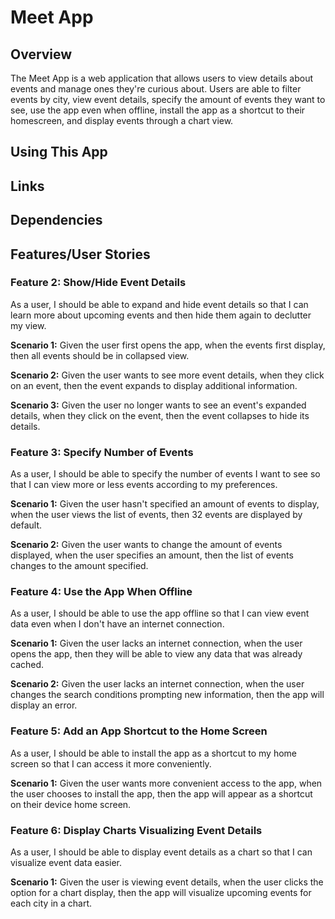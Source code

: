 # Meet App
## Overview
The Meet App is a web application that allows users to view details about events and manage ones they're curious about. Users are able to filter events by city, view event details, specify the amount of events they want to see, use the app even when offline, install the app as a shortcut to their homescreen, and display events through a chart view.

## Using This App

## Links

## Dependencies

## Features/User Stories

### Feature 2: Show/Hide Event Details
As a user, I should be able to expand and hide event details so that I can learn more about upcoming events and then hide them again to declutter my view.

**Scenario 1:** Given the user first opens the app, when the events first display, then all events should be in collapsed view.

**Scenario 2:** Given the user wants to see more event details, when they click on an event, then the event expands to display additional information.

**Scenario 3:** Given the user no longer wants to see an event's expanded details, when they click on the event, then the event collapses to hide its details.

### Feature 3: Specify Number of Events
As a user, I should be able to specify the number of events I want to see so that I can view more or less events according to my preferences.

**Scenario 1:** Given the user hasn't specified an amount of events to display, when the user views the list of events, then 32 events are displayed by default.

**Scenario 2:** Given the user wants to change the amount of events displayed, when the user specifies an amount, then the list of events changes to the amount specified.

### Feature 4: Use the App When Offline
As a user, I should be able to use the app offline so that I can view event data even when I don't have an internet connection.

**Scenario 1:** Given the user lacks an internet connection, when the user opens the app, then they will be able to view any data that was already cached.

**Scenario 2:** Given the user lacks an internet connection, when the user changes the search conditions prompting new information, then the app will display an error.

### Feature 5: Add an App Shortcut to the Home Screen
As a user, I should be able to install the app as a shortcut to  my home screen so that I can access it more conveniently.

**Scenario 1:** Given the user wants more convenient access to the app, when the user chooses to install the app, then the app will appear as a shortcut on their device home screen.

### Feature 6: Display Charts Visualizing Event Details
As a user, I should be able to display event details as a chart so that I can visualize event data easier.

**Scenario 1:** Given the user is viewing event details, when the user clicks the option for a chart display, then the app will visualize upcoming events for each city in a chart.
